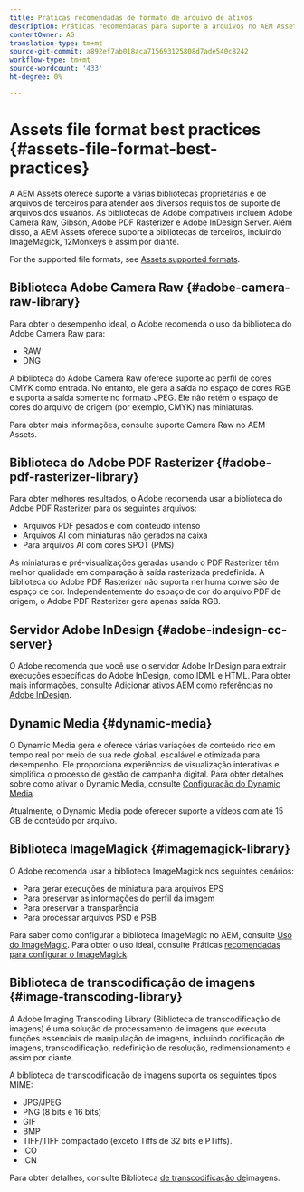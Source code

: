 ```yaml
---
title: Práticas recomendadas de formato de arquivo de ativos
description: Práticas recomendadas para suporte a arquivos no AEM Assets.
contentOwner: AG
translation-type: tm+mt
source-git-commit: a892ef7ab018aca715693125808d7ade540c8242
workflow-type: tm+mt
source-wordcount: '433'
ht-degree: 0%

---
```



# Assets file format best practices {#assets-file-format-best-practices}

A AEM Assets oferece suporte a várias bibliotecas proprietárias e de arquivos de terceiros para atender aos diversos requisitos de suporte de arquivos dos usuários. As bibliotecas de Adobe compatíveis incluem Adobe Camera Raw, Gibson, Adobe PDF Rasterizer e Adobe InDesign Server. Além disso, a AEM Assets oferece suporte a bibliotecas de terceiros, incluindo ImageMagick, 12Monkeys e assim por diante.

For the supported file formats, see [Assets supported formats](assets-formats.md).

## Biblioteca Adobe Camera Raw {#adobe-camera-raw-library}

Para obter o desempenho ideal, o Adobe recomenda o uso da biblioteca do Adobe Camera Raw para:

* RAW
* DNG

A biblioteca do Adobe Camera Raw oferece suporte ao perfil de cores CMYK como entrada. No entanto, ele gera a saída no espaço de cores RGB e suporta a saída somente no formato JPEG. Ele não retém o espaço de cores do arquivo de origem (por exemplo, CMYK) nas miniaturas.

Para obter mais informações, consulte suporte [](camera-raw.md) Camera Raw no AEM Assets.

## Biblioteca do Adobe PDF Rasterizer {#adobe-pdf-rasterizer-library}

Para obter melhores resultados, o Adobe recomenda usar a biblioteca do Adobe PDF Rasterizer para os seguintes arquivos:

* Arquivos PDF pesados e com conteúdo intenso
* Arquivos AI com miniaturas não gerados na caixa
* Para arquivos AI com cores SPOT (PMS)

As miniaturas e pré-visualizações geradas usando o PDF Rasterizer têm melhor qualidade em comparação à saída rasterizada predefinida. A biblioteca do Adobe PDF Rasterizer não suporta nenhuma conversão de espaço de cor. Independentemente do espaço de cor do arquivo PDF de origem, o Adobe PDF Rasterizer gera apenas saída RGB.

## Servidor Adobe InDesign {#adobe-indesign-cc-server}

O Adobe recomenda que você use o servidor Adobe InDesign para extrair execuções específicas do Adobe InDesign, como IDML e HTML. Para obter mais informações, consulte [Adicionar ativos AEM como referências no Adobe InDesign](managing-linked-subassets.md#add-aem-assets-as-references-in-adobe-indesign).

## Dynamic Media  {#dynamic-media}

O Dynamic Media gera e oferece várias variações de conteúdo rico em tempo real por meio de sua rede global, escalável e otimizada para desempenho. Ele proporciona experiências de visualização interativas e simplifica o processo de gestão de campanha digital. Para obter detalhes sobre como ativar o Dynamic Media, consulte [Configuração do Dynamic Media](config-dynamic.md).

Atualmente, o Dynamic Media pode oferecer suporte a vídeos com até 15 GB de conteúdo por arquivo.

## Biblioteca ImageMagick {#imagemagick-library}

O Adobe recomenda usar a biblioteca ImageMagick nos seguintes cenários:

* Para gerar execuções de miniatura para arquivos EPS
* Para preservar as informações do perfil da imagem
* Para preservar a transparência
* Para processar arquivos PSD e PSB

Para saber como configurar a biblioteca ImageMagic no AEM, consulte [Uso do ImageMagic](media-handlers.md#an-example-using-imagemagick). Para obter o uso ideal, consulte Práticas [recomendadas para configurar o ImageMagick](best-practices-for-imagemagick.md).

## Biblioteca de transcodificação de imagens {#image-transcoding-library}

A Adobe Imaging Transcoding Library (Biblioteca de transcodificação de imagens) é uma solução de processamento de imagens que executa funções essenciais de manipulação de imagens, incluindo codificação de imagens, transcodificação, redefinição de resolução, redimensionamento e assim por diante.

A biblioteca de transcodificação de imagens suporta os seguintes tipos MIME:

* JPG/JPEG
* PNG (8 bits e 16 bits)
* GIF
* BMP
* TIFF/TIFF compactado (exceto Tiffs de 32 bits e PTiffs).
* ICO
* ICN

Para obter detalhes, consulte Biblioteca [de transcodificação de](imaging-transcoding-library.md)imagens.
